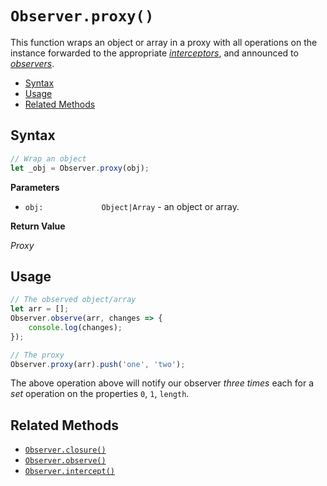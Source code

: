 # `Observer.proxy()`

This function wraps an object or array in a proxy with all operations on the instance forwarded to the appropriate [*interceptors*](../interceptors), and announced to [*observers*](../observe).

+ [Syntax](#syntax)
+ [Usage](#usage)
+ [Related Methods](#related-methods)

## Syntax

```js
// Wrap an object
let _obj = Observer.proxy(obj);
```

**Parameters**

+ `obj:             Object|Array` - an object or array.

**Return Value**

*Proxy*

## Usage

```js
// The observed object/array
let arr = [];
Observer.observe(arr, changes => {
    console.log(changes);
});

// The proxy
Observer.proxy(arr).push('one', 'two');
```

The above operation above will notify our observer *three times* each for a *set* operation on the properties `0`, `1`, `length`.

## Related Methods

+ [`Observer.closure()`](../closure)
+ [`Observer.observe()`](../observe)
+ [`Observer.intercept()`](../intercept)
